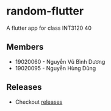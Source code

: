 # random-flutter
A flutter app for class INT3120 40

## Members
- 19020060 - Nguyễn Vũ Bình Dương
- 19020095 - Nguyễn Hùng Dũng

## Releases
- Checkout [releases](https://github.com/duongoku/random-flutter/releases)
